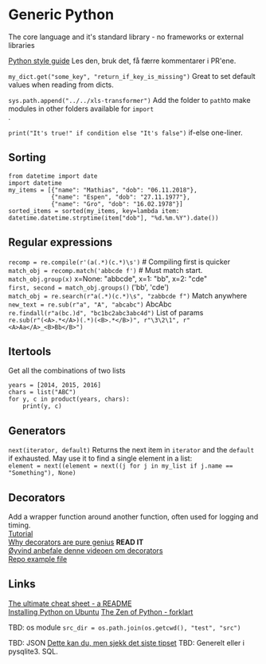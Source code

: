 # Generic Python
The core language and it's standard library - no frameworks or external libraries


[Python style guide](https://www.python.org/dev/peps/pep-0008/) Les den, bruk det, få færre kommentarer i PR'ene.<br/>

`my_dict.get("some_key", "return_if_key_is_missing")`  Great to set default values when reading from dicts.<br/>


`sys.path.append("../../xls-transformer")` Add the folder to `path`to make modules in other folders available for `import`<br/>.



`print("It's true!" if condition else "It's false")`  if-else one-liner.  



## Sorting
```
from datetime import date
import datetime
my_items = [{"name": "Mathias", "dob": "06.11.2018"},
            {"name": "Espen", "dob": "27.11.1977"},
            {"name": "Gro", "dob": "16.02.1978"}]
sorted_items = sorted(my_items, key=lambda item: datetime.datetime.strptime(item["dob"], "%d.%m.%Y").date())
```

## Regular expressions
`recomp = re.compile(r'(a(.*)(c.*)\s')` # Compiling first is quicker  
`match_obj = recomp.match('abbcde f')` # Must match start.  
`match_obj.group(x)` x=None: "abbcde", x=1: "bb", x=2: "cde"  
`first, second = match_obj.groups()` ('bb', 'cde')  
`match_obj = re.search(r"a(.*)(c.*)\s", "zabbcde f")`  Match anywhere  
`new_text = re.sub(r"a", "A", "abcabc")`  AbcAbc  
`re.findall(r"a(bc.)d", "bc1bc2abc3abc4d")`  List of params  
`re.sub(r"(<A>.*</A>)(.*)(<B>.*</B>)", r"\3\2\1", r"<A>Aa</A>_<B>Bb</B>")`  


## Itertools
Get all the combinations of two lists  
```
years = [2014, 2015, 2016]
chars = list("ABC")
for y, c in product(years, chars):
    print(y, c)
```


## Generators
`next(iterator, default)` Returns the next item in `iterator` and the `default` if exhausted. May use it to find a single element in a list:  
`element = next((element = next((j for j in my_list if j.name == "Something"), None)`  

## Decorators
Add a wrapper function around another function, often used for logging and timing.  
[Tutorial](https://www.datacamp.com/community/tutorials/decorators-python)  
[Why decorators are pure genius](https://towardsdatascience.com/why-decorators-in-python-are-pure-genius-1e812949a81e) **READ IT**   
[Øyvind anbefale denne videoen om decorators](https://www.youtube.com/watch?v=MjHpMCIvwsY)  
[Repo example file](https://github.com/espegun/python_generic/blob/main/decorators.py)  

## Links
[The ultimate cheat sheet - a README](https://github.com/gto76/python-cheatsheet)  
[Installing Python on Ubuntu](http://ubuntuhandbook.org/index.php/2020/10/python-3-9-0-released-install-ppa-ubuntu/)
[The Zen of Python - forklart](https://python.plainenglish.io/pythons-rules-programming-by-the-creator-of-the-code-26a6201ade4)  

TBD: os module
`src_dir = os.path.join(os.getcwd(), "test", "src")`  
    

TBD: JSON
[Dette kan du, men sjekk det siste tipset](https://medium.com/pythonland/6-tricks-to-effectively-use-json-in-python-3d66381a71ea)
TBD:
Generelt eller i pysqlite3. SQL.
